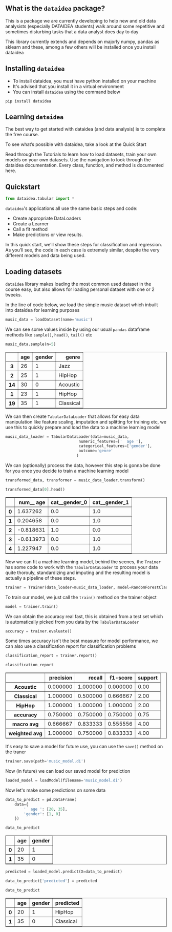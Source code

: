 ## What is the `dataidea` package?

This is a package we are currently developing to help new and old data analysists (especially DATAIDEA students) walk around some repetitive and sometimes disturbing tasks that a data analyst does day to day

This library currently extends and depends on majorly numpy, pandas as sklearn and these, among a few others will be installed once you install dataidea

## Installing `dataidea`

- To install dataidea, you must have python installed on your machine
- It's advised that you install it in a virtual environment
- You can install `dataidea` using the command below

```
pip install dataidea
```

## Learning `dataidea`

The best way to get started with dataidea (and data analysis) is to complete the free course.

To see what’s possible with dataidea, take a look at the Quick Start

Read through the Tutorials to learn how to load datasets, train your own models on your own datasets. Use the navigation to look through the dataidea documentation. Every class, function, and method is documented here.

## Quickstart

```python
from dataidea.tabular import *
```

`dataidea`'s applications all use the same basic steps and code:

- Create appropriate DataLoaders
- Create a Learner
- Call a fit method
- Make predictions or view results.

In this quick start, we’ll show these steps for classification and regression. As you’ll see, the code in each case is extremely similar, despite the very different models and data being used.

## Loading datasets

`dataidea` library makes loading the most common used dataset in the course easy, but also allows for loading personal dataset with one or 2 tweeks.

In the line of code below, we load the simple music dataset which inbuilt into dataidea for learning purposes

```python
music_data = loadDataset(name='music')
```

We can see some values inside by using our usual `pandas` dataframe methods like `sample()`, `head()`, `tail()` etc

```python
music_data.sample(n=5)
```

<div>
<table border="1" class="dataframe">
  <thead>
    <tr style="text-align: right;">
      <th></th>
      <th>age</th>
      <th>gender</th>
      <th>genre</th>
    </tr>
  </thead>
  <tbody>
    <tr>
      <th>3</th>
      <td>26</td>
      <td>1</td>
      <td>Jazz</td>
    </tr>
    <tr>
      <th>2</th>
      <td>25</td>
      <td>1</td>
      <td>HipHop</td>
    </tr>
    <tr>
      <th>14</th>
      <td>30</td>
      <td>0</td>
      <td>Acoustic</td>
    </tr>
    <tr>
      <th>1</th>
      <td>23</td>
      <td>1</td>
      <td>HipHop</td>
    </tr>
    <tr>
      <th>19</th>
      <td>35</td>
      <td>1</td>
      <td>Classical</td>
    </tr>
  </tbody>
</table>
</div>

We can then create `TabularDataLoader` that allows for easy data manipulation like feature scaling, imputation and splitting for training etc, we use this to quickly prepare and load the data to a machine learning model

```python
music_data_loader = TabularDataLoader(data=music_data,
                                numeric_features=['  age '],
                                categorical_features=['gender'],
                                outcome='genre'
                               )
```

We can (optionally) process the data, however this step is gonna be done for you once you decide to train a machine learning model

```python
transformed_data, transformer = music_data_loader.transform()
```

```python
transformed_data[0].head()
```

<div>
<table border="1" class="dataframe">
  <thead>
    <tr style="text-align: right;">
      <th></th>
      <th>num__  age</th>
      <th>cat__gender_0</th>
      <th>cat__gender_1</th>
    </tr>
  </thead>
  <tbody>
    <tr>
      <th>0</th>
      <td>1.637262</td>
      <td>0.0</td>
      <td>1.0</td>
    </tr>
    <tr>
      <th>1</th>
      <td>0.204658</td>
      <td>0.0</td>
      <td>1.0</td>
    </tr>
    <tr>
      <th>2</th>
      <td>-0.818631</td>
      <td>1.0</td>
      <td>0.0</td>
    </tr>
    <tr>
      <th>3</th>
      <td>-0.613973</td>
      <td>0.0</td>
      <td>1.0</td>
    </tr>
    <tr>
      <th>4</th>
      <td>1.227947</td>
      <td>0.0</td>
      <td>1.0</td>
    </tr>
  </tbody>
</table>
</div>

Now we can fit a machine learning model, behind the scenes, the `Trainer` has some code to work with the `TabularDataLoader` to process your data quite thorouly, standardizing and imputing and the resulting model is actually a pipeline of these steps.

```python
trainer = Trainer(data_loader=music_data_loader, model=RandomForestClassifier())
```

To train our model, we just call the `train()` method on the trainer object

```python
model = trainer.train()
```

We can obtain the accuracy real fast, this is obtained from a test set which is automatically picked from you data by the `TabularDataLoader`

```python
accuracy = trainer.evaluate()
```

Some times accuracy isn't the best measure for model performance, we can also use a classification report for classification problems

```python
classification_report = trainer.report()
```

```python
classification_report
```

<div>
<table border="1" class="dataframe">
  <thead>
    <tr style="text-align: right;">
      <th></th>
      <th>precision</th>
      <th>recall</th>
      <th>f1-score</th>
      <th>support</th>
    </tr>
  </thead>
  <tbody>
    <tr>
      <th>Acoustic</th>
      <td>0.000000</td>
      <td>1.000000</td>
      <td>0.000000</td>
      <td>0.00</td>
    </tr>
    <tr>
      <th>Classical</th>
      <td>1.000000</td>
      <td>0.500000</td>
      <td>0.666667</td>
      <td>2.00</td>
    </tr>
    <tr>
      <th>HipHop</th>
      <td>1.000000</td>
      <td>1.000000</td>
      <td>1.000000</td>
      <td>2.00</td>
    </tr>
    <tr>
      <th>accuracy</th>
      <td>0.750000</td>
      <td>0.750000</td>
      <td>0.750000</td>
      <td>0.75</td>
    </tr>
    <tr>
      <th>macro avg</th>
      <td>0.666667</td>
      <td>0.833333</td>
      <td>0.555556</td>
      <td>4.00</td>
    </tr>
    <tr>
      <th>weighted avg</th>
      <td>1.000000</td>
      <td>0.750000</td>
      <td>0.833333</td>
      <td>4.00</td>
    </tr>
  </tbody>
</table>
</div>

It's easy to save a model for future use, you can use the `save()` method on the traner

```python
trainer.save(path='music_model.di')
```

Now (in future) we can load our saved model for prediction

```python
loaded_model = loadModel(filename='music_model.di')
```

Now let's make some predictions on some data

```python
data_to_predict = pd.DataFrame(
    data={
        '  age ': [20, 35],
        'gender': [1, 0]
    })

data_to_predict
```

<div>
<table border="1" class="dataframe">
  <thead>
    <tr style="text-align: right;">
      <th></th>
      <th>age</th>
      <th>gender</th>
    </tr>
  </thead>
  <tbody>
    <tr>
      <th>0</th>
      <td>20</td>
      <td>1</td>
    </tr>
    <tr>
      <th>1</th>
      <td>35</td>
      <td>0</td>
    </tr>
  </tbody>
</table>
</div>

```python
predicted = loaded_model.predict(X=data_to_predict)
```

```python
data_to_predict['predicted'] = predicted
```

```python
data_to_predict
```

<div>
<table border="1" class="dataframe">
  <thead>
    <tr style="text-align: right;">
      <th></th>
      <th>age</th>
      <th>gender</th>
      <th>predicted</th>
    </tr>
  </thead>
  <tbody>
    <tr>
      <th>0</th>
      <td>20</td>
      <td>1</td>
      <td>HipHop</td>
    </tr>
    <tr>
      <th>1</th>
      <td>35</td>
      <td>0</td>
      <td>Classical</td>
    </tr>
  </tbody>
</table>
</div>

```python

```
